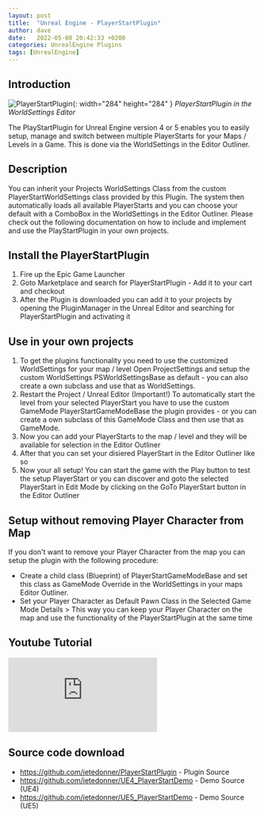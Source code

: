 ```yaml
---
layout: post
title:  "Unreal Engine - PlayerStartPlugin"
author: dave
date:   2022-05-08 20:42:33 +0200
categories: UnrealEngine Plugins
tags: [UnrealEngine]
---
```


## Introduction
![PlayerStartPlugin](../..//assets/img/projects/playerstartplugin/PlayerStartPlugin_284x284_02.png){: width="284" height="284" }
_PlayerStartPlugin in the WorldSettings Editor_

The PlayStartPlugin for Unreal Engine version 4 or 5 enables you to easily setup, manage and switch between multiple PlayerStarts for your Maps / Levels in a Game. This is done via the WorldSettings in the Editor Outliner.

## Description
You can inherit your Projects WorldSettings Class from the custom PlayerStartWorldSettings class provided by this Plugin. The system then automatically loads all available PlayerStarts and you can choose your default with a ComboBox in the WorldSettings in the Editor Outliner. Please check out the following documentation on how to include and implement and use the PlayStartPlugin in your own projects.

## Install the PlayerStartPlugin
1. Fire up the Epic Game Launcher
2. Goto Marketplace and search for PlayerStartPlugin - Add it to your cart and checkout
3. After the Plugin is downloaded you can add it to your projects by opening the PluginManager in the Unreal Editor and searching for PlayerStartPlugin and activating it

## Use in your own projects

1. To get the plugins functionality you need to use the customized WorldSettings for your map / level
Open ProjectSettings and setup the custom WorldSettings PSWorldSettingsBase as default - you can also create a own subclass and use that as WorldSettings.
2. Restart the Project / Unreal Editor (Important!)
To automatically start the level from your selected PlayerStart you have to use the custom GameMode PlayerStartGameModeBase the plugin provides - or you can create a own subclass of this GameMode Class and then use that as GameMode.
3. Now you can add your PlayerStarts to the map / level and they will be available for selection in the Editor Outliner
4. After that you can set your disiered PlayerStart in the Editor Outliner like so
5. Now your all setup! You can start the game with the Play button to test the setup PlayerStart or you can discover and goto the selected PlayerStart in Edit Mode by clicking on the GoTo PlayerStart button in the Editor Outliner


## Setup without removing Player Character from Map
If you don't want to remove your Player Character from the map you can setup the plugin with the following procedure:
- Create a child class (Blueprint) of PlayerStartGameModeBase and set this class as GameMode Override in the WorldSettings in your maps Editor Outliner.
- Set your Player Character as Default Pawn Class in the Selected Game Mode Details > This way you can keep your Player Character on the map and use the functionality of the PlayerStartPlugin at the same time

## Youtube Tutorial
<div class="container-responsive-iframe">
  <iframe class="responsive-iframe" src="https://www.youtube.com/embed/AiyZcPeSFOo" title="YouTube video player" frameborder="0" allow="accelerometer; autoplay; clipboard-write; encrypted-media; gyroscope; picture-in-picture" allowfullscreen></iframe>
</div>

## Source code download
- <https://github.com/jetedonner/PlayerStartPlugin> - Plugin Source
- <https://github.com/jetedonner/UE4_PlayerStartDemo> - Demo Source (UE4)
- <https://github.com/jetedonner/UE5_PlayerStartDemo> - Demo Source (UE5)

<!--
`YEAR-MONTH-DAY-title.MARKUP`

Where `YEAR` is a four-digit number, `MONTH` and `DAY` are both two-digit numbers, and `MARKUP` is the file extension representing the format used in the file. After that, include the necessary front matter. Take a look at the source for this post to get an idea about how it works.

Jekyll also offers powerful support for code snippets:

{% highlight ruby %}
def print_hi(name)
  puts "Hi, #{name}"
end
print_hi('Tom')
#=> prints 'Hi, Tom' to STDOUT.
{% endhighlight %}

Check out the [Jekyll docs][jekyll-docs] for more info on how to get the most out of Jekyll. File all bugs/feature requests at [Jekyll’s GitHub repo][jekyll-gh]. If you have questions, you can ask them on [Jekyll Talk][jekyll-talk].

[jekyll-docs]: https://jekyllrb.com/docs/home
[jekyll-gh]:   https://github.com/jekyll/jekyll
[jekyll-talk]: https://talk.jekyllrb.com/
-->
